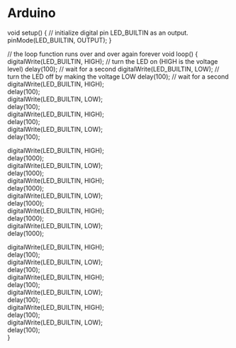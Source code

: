 # Arduino
void setup() {
  // initialize digital pin LED_BUILTIN as an output.
  pinMode(LED_BUILTIN, OUTPUT);
}

// the loop function runs over and over again forever
void loop() {
  digitalWrite(LED_BUILTIN, HIGH);   // turn the LED on (HIGH is the voltage level)
  delay(100);                       // wait for a second
  digitalWrite(LED_BUILTIN, LOW);    // turn the LED off by making the voltage LOW
  delay(100);                       // wait for a second
  digitalWrite(LED_BUILTIN, HIGH);   
  delay(100);                       
  digitalWrite(LED_BUILTIN, LOW);    
  delay(100);                      
  digitalWrite(LED_BUILTIN, HIGH);   
  delay(100);                       
  digitalWrite(LED_BUILTIN, LOW);    
  delay(100); 

   digitalWrite(LED_BUILTIN, HIGH);   
  delay(1000);                       
  digitalWrite(LED_BUILTIN, LOW);   
  delay(1000);                      
  digitalWrite(LED_BUILTIN, HIGH);   
  delay(1000);                       
  digitalWrite(LED_BUILTIN, LOW);    
  delay(1000);                       
  digitalWrite(LED_BUILTIN, HIGH);   
  delay(1000);                       
  digitalWrite(LED_BUILTIN, LOW);    
  delay(1000);  
  
  digitalWrite(LED_BUILTIN, HIGH);   
  delay(100);                      
  digitalWrite(LED_BUILTIN, LOW);   
  delay(100);                     
  digitalWrite(LED_BUILTIN, HIGH);   
  delay(100);                      
  digitalWrite(LED_BUILTIN, LOW);    
  delay(100);                       
  digitalWrite(LED_BUILTIN, HIGH);  
  delay(100);                       
  digitalWrite(LED_BUILTIN, LOW);    
  delay(100);                                  
} 
